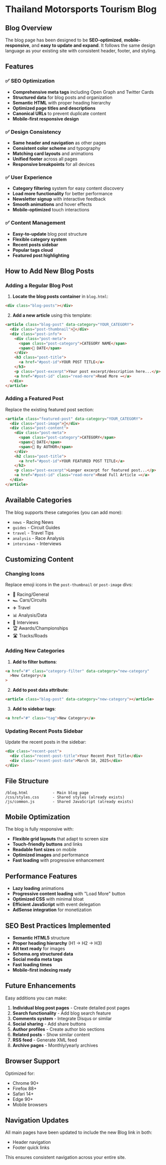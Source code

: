 # Thailand Motorsports Tourism Blog

## Blog Overview

The blog page has been designed to be **SEO-optimized**, **mobile-responsive**, and **easy to update and expand**. It follows the same design language as your existing site with consistent header, footer, and styling.

## Features

### ✅ SEO Optimization

- **Comprehensive meta tags** including Open Graph and Twitter Cards
- **Structured data** for blog posts and organization
- **Semantic HTML** with proper heading hierarchy
- **Optimized page titles and descriptions**
- **Canonical URLs** to prevent duplicate content
- **Mobile-first responsive design**

### ✅ Design Consistency

- **Same header and navigation** as other pages
- **Consistent color scheme** and typography
- **Matching card layouts** and animations
- **Unified footer** across all pages
- **Responsive breakpoints** for all devices

### ✅ User Experience

- **Category filtering** system for easy content discovery
- **Load more functionality** for better performance
- **Newsletter signup** with interactive feedback
- **Smooth animations** and hover effects
- **Mobile-optimized** touch interactions

### ✅ Content Management

- **Easy-to-update** blog post structure
- **Flexible category system**
- **Recent posts sidebar**
- **Popular tags cloud**
- **Featured post highlighting**

## How to Add New Blog Posts

### Adding a Regular Blog Post

1. **Locate the blog posts container** in `blog.html`:

```html
<div class="blog-posts"></div>
```

2. **Add a new article** using this template:

```html
<article class="blog-post" data-category="YOUR_CATEGORY">
  <div class="post-thumbnail">🏁</div>
  <div class="post-info">
    <div class="post-meta">
      <span class="post-category">CATEGORY NAME</span>
      <span>📅 DATE</span>
    </div>
    <h3 class="post-title">
      <a href="#post-id">YOUR POST TITLE</a>
    </h3>
    <p class="post-excerpt">Your post excerpt/description here...</p>
    <a href="#post-id" class="read-more">Read More →</a>
  </div>
</article>
```

### Adding a Featured Post

Replace the existing featured post section:

```html
<article class="featured-post" data-category="YOUR_CATEGORY">
  <div class="post-image">🏁</div>
  <div class="post-content">
    <div class="post-meta">
      <span class="post-category">CATEGORY</span>
      <span>📅 DATE</span>
      <span>👤 By AUTHOR</span>
    </div>
    <h2 class="post-title">
      <a href="#post-id">YOUR FEATURED POST TITLE</a>
    </h2>
    <p class="post-excerpt">Longer excerpt for featured post...</p>
    <a href="#post-id" class="read-more">Read Full Article →</a>
  </div>
</article>
```

## Available Categories

The blog supports these categories (you can add more):

- `news` - Racing News
- `guides` - Circuit Guides
- `travel` - Travel Tips
- `analysis` - Race Analysis
- `interviews` - Interviews

## Customizing Content

### Changing Icons

Replace emoji icons in the `post-thumbnail` or `post-image` divs:

- 🏁 Racing/General
- 🏎️ Cars/Circuits
- ✈️ Travel
- 📊 Analysis/Data
- 🎤 Interviews
- 🏆 Awards/Championships
- 🛣️ Tracks/Roads

### Adding New Categories

1. **Add to filter buttons**:

```html
<a href="#" class="category-filter" data-category="new-category"
  >New Category</a
>
```

2. **Add to post data attribute**:

```html
<article class="blog-post" data-category="new-category"></article>
```

3. **Add to sidebar tags**:

```html
<a href="#" class="tag">New Category</a>
```

### Updating Recent Posts Sidebar

Update the recent posts in the sidebar:

```html
<div class="recent-post">
  <div class="recent-post-title">Your Recent Post Title</div>
  <div class="recent-post-date">March 10, 2025</div>
</div>
```

## File Structure

```
/blog.html           - Main blog page
/css/styles.css      - Shared styles (already exists)
/js/common.js        - Shared JavaScript (already exists)
```

## Mobile Optimization

The blog is fully responsive with:

- **Flexible grid layouts** that adapt to screen size
- **Touch-friendly buttons** and links
- **Readable font sizes** on mobile
- **Optimized images** and performance
- **Fast loading** with progressive enhancement

## Performance Features

- **Lazy loading** animations
- **Progressive content loading** with "Load More" button
- **Optimized CSS** with minimal bloat
- **Efficient JavaScript** with event delegation
- **AdSense integration** for monetization

## SEO Best Practices Implemented

- **Semantic HTML5** structure
- **Proper heading hierarchy** (H1 → H2 → H3)
- **Alt text ready** for images
- **Schema.org structured data**
- **Social media meta tags**
- **Fast loading times**
- **Mobile-first indexing ready**

## Future Enhancements

Easy additions you can make:

1. **Individual blog post pages** - Create detailed post pages
2. **Search functionality** - Add blog search feature
3. **Comments system** - Integrate Disqus or similar
4. **Social sharing** - Add share buttons
5. **Author profiles** - Create author bio sections
6. **Related posts** - Show similar content
7. **RSS feed** - Generate XML feed
8. **Archive pages** - Monthly/yearly archives

## Browser Support

Optimized for:

- Chrome 90+
- Firefox 88+
- Safari 14+
- Edge 90+
- Mobile browsers

## Navigation Updates

All main pages have been updated to include the new Blog link in both:

- Header navigation
- Footer quick links

This ensures consistent navigation across your entire site.
